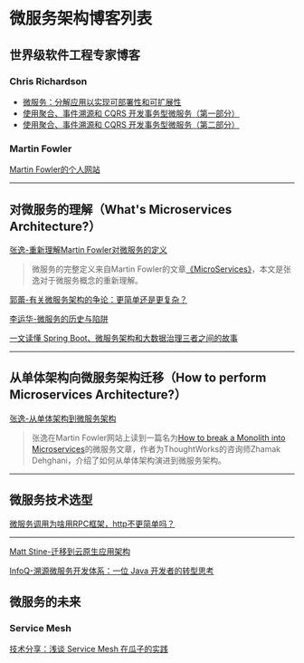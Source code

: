 # 微服务架构博客列表
## 世界级软件工程专家博客
### Chris Richardson
* [微服务：分解应用以实现可部署性和可扩展性](https://www.infoq.cn/article/microservices-intro?utm_source=related_read&utm_medium=article)
* [使用聚合、事件溯源和 CQRS 开发事务型微服务（第一部分）](https://www.infoq.cn/article/microservices-aggregates-events-cqrs-part-1-richardson)
* [使用聚合、事件溯源和 CQRS 开发事务型微服务（第二部分）](https://www.infoq.cn/article/microservices-aggregates-events-cqrs-part-2-richardson)

### Martin Fowler
[Martin Fowler的个人网站](https://martinfowler.com/)

---
## 对微服务的理解（What's Microservices Architecture?）
[张逸-重新理解Martin Fowler对微服务的定义](http://zhangyi.xyz/understanding-micro-service-definition/)
> 微服务的完整定义来自Martin Fowler的文章[《MicroServices》](https://www.martinfowler.com/articles/microservices.html)，本文是张逸对于微服务概念的重新理解。

[郭蕾-有关微服务架构的争论：更简单还是更复杂？](https://www.infoq.cn/article/2014/05/micro-server-architecture-debate/)

[李运华-微服务的历史与陷阱](https://mp.weixin.qq.com/s/ASAyc7rhyJXBSx_d7geinA)


[一文读懂 Spring Boot、微服务架构和大数据治理三者之间的故事](https://www.cnblogs.com/ityouknow/p/9034377.html)


---
## 从单体架构向微服务架构迁移（How to perform Microservices Architecture?）
[张逸-从单体架构到微服务架构](http://zhangyi.xyz/how-to-break-monolith-into-microservices/)
> 张逸在Martin Fowler网站上读到一篇名为[How to break a Monolith into Microservices](https://martinfowler.com/articles/break-monolith-into-microservices.html)的微服务文章，作者为ThoughtWorks的咨询师Zhamak Dehghani，介绍了如何从单体架构演进到微服务架构。

---

## 微服务技术选型
[微服务调用为啥用RPC框架，http不更简单吗？](https://zhuanlan.zhihu.com/p/61364466)

---
[Matt Stine-迁移到云原生应用架构](https://jimmysong.io/migrating-to-cloud-native-application-architectures/)

[InfoQ-溯源微服务开发体系：一位 Java 开发者的转型思考](https://www.infoq.cn/article/DbHmVFwMsT4EGTQo-GRw)

## 微服务的未来
### Service Mesh
[技术分享：浅谈 Service Mesh 在瓜子的实践](https://www.infoq.cn/article/oeQ0Wm4e4OP*1LMN6IEo)

